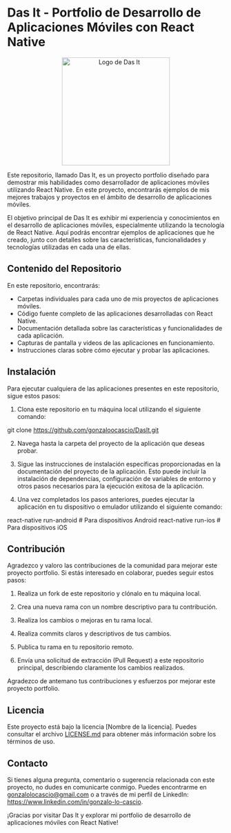 # Das It - Portfolio de Desarrollo de Aplicaciones Móviles con React Native
<p align="center">
  <img src="https://tunegocioweb.com.ar/App/assets/images/logo-full.png" alt="Logo de Das It" width="250">
</p>
Este repositorio, llamado Das It, es un proyecto portfolio diseñado para demostrar mis habilidades como desarrollador de aplicaciones móviles utilizando React Native. En este proyecto, encontrarás ejemplos de mis mejores trabajos y proyectos en el ámbito de desarrollo de aplicaciones móviles.

El objetivo principal de Das It es exhibir mi experiencia y conocimientos en el desarrollo de aplicaciones móviles, especialmente utilizando la tecnología de React Native. Aquí podrás encontrar ejemplos de aplicaciones que he creado, junto con detalles sobre las características, funcionalidades y tecnologías utilizadas en cada una de ellas.

## Contenido del Repositorio

En este repositorio, encontrarás:

- Carpetas individuales para cada uno de mis proyectos de aplicaciones móviles.
- Código fuente completo de las aplicaciones desarrolladas con React Native.
- Documentación detallada sobre las características y funcionalidades de cada aplicación.
- Capturas de pantalla y videos de las aplicaciones en funcionamiento.
- Instrucciones claras sobre cómo ejecutar y probar las aplicaciones.

## Instalación

Para ejecutar cualquiera de las aplicaciones presentes en este repositorio, sigue estos pasos:

1. Clona este repositorio en tu máquina local utilizando el siguiente comando:

git clone https://github.com/gonzaloocascio/DasIt.git

2. Navega hasta la carpeta del proyecto de la aplicación que deseas probar.

3. Sigue las instrucciones de instalación específicas proporcionadas en la documentación del proyecto de la aplicación. Esto puede incluir la instalación de dependencias, configuración de variables de entorno y otros pasos necesarios para la ejecución exitosa de la aplicación.

4. Una vez completados los pasos anteriores, puedes ejecutar la aplicación en tu dispositivo o emulador utilizando el siguiente comando:

react-native run-android # Para dispositivos Android
react-native run-ios # Para dispositivos iOS


## Contribución

Agradezco y valoro las contribuciones de la comunidad para mejorar este proyecto portfolio. Si estás interesado en colaborar, puedes seguir estos pasos:

1. Realiza un fork de este repositorio y clónalo en tu máquina local.

2. Crea una nueva rama con un nombre descriptivo para tu contribución.

3. Realiza los cambios o mejoras en tu rama local.

4. Realiza commits claros y descriptivos de tus cambios.

5. Publica tu rama en tu repositorio remoto.

6. Envía una solicitud de extracción (Pull Request) a este repositorio principal, describiendo claramente los cambios realizados.

Agradezco de antemano tus contribuciones y esfuerzos por mejorar este proyecto portfolio.

## Licencia

Este proyecto está bajo la licencia [Nombre de la licencia]. Puedes consultar el archivo [LICENSE.md](enlace_al_archivo_license.md) para obtener más información sobre los términos de uso.

## Contacto

Si tienes alguna pregunta, comentario o sugerencia relacionada con este proyecto, no dudes en comunicarte conmigo. Puedes encontrarme en gonzalolocascio@gmail.com o a través de mi perfil de LinkedIn: https://www.linkedin.com/in/gonzalo-lo-cascio.

¡Gracias por visitar Das It y explorar mi portfolio de desarrollo de aplicaciones móviles con React Native!
